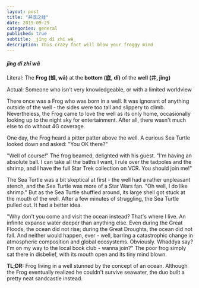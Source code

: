```yaml
---
layout: post
title: "井底之蛙"
date: 2019-09-29
categories: general
published: true
subtitle: _jǐng dǐ zhī wā_
description: This crazy fact will blow your froggy mind
---
```


#### _jǐng dǐ zhī wā_

Literal: The **Frog (蛙, wā)** at the **bottom (底, dǐ)** of the
**well (井, jǐng)**

Actual: Someone who isn't very knowledgeable, or with a limited worldview

There once was a Frog who was born in a well. It was ignorant of anything
outside of the well - the sides were too tall and slippery to climb.
Nevertheless, the Frog came to love the well as its only home, occasionally
looking up to the night sky for entertainment. After all, there wasn't much
else to do without 4G coverage.

One day, the Frog heard a pitter patter above the well. A curious Sea Turtle
looked down and asked: "You OK there?"

"Well of course!" The frog beamed, delighted with his guest. "I'm having an
absolute ball. I can take all the baths I want, I rule over the tadpoles and
the shrimp, and I have the full Star Trek collection on VCR.
You should join me!"

The Sea Turtle was a bit skeptical at first - the well had a rather unpleasant
stench, and the Sea Turtle was more of a Star Wars fan. "Oh well, I do like
shrimp." But as the Sea Turtle shuffled around, its large shell got stuck at
the mouth of the well. After a few minutes of struggling, the Sea Turtle pulled
out. It had a better idea.

"Why don't you come and visit the ocean instead? That's where I live. An
infinite expanse water deeper than anything else. Even during the Great Floods,
the ocean did not rise; during the Great Droughts, the ocean did not fall. And
neither would happen, ever - well, barring a catastrophic change in atmospheric
composition and global ecosystems. Obviously. Whaddya say? I'm on my way to the
local book club - wanna join?" The poor frog simply sat there in disbelief,
with its mouth open and its tiny mind blown.

**TL;DR:** Frog living in a well stunned by the concept of an ocean. Although
the Frog eventually realized he couldn't survive seawater, the duo built a
pretty neat sandcastle instead.
